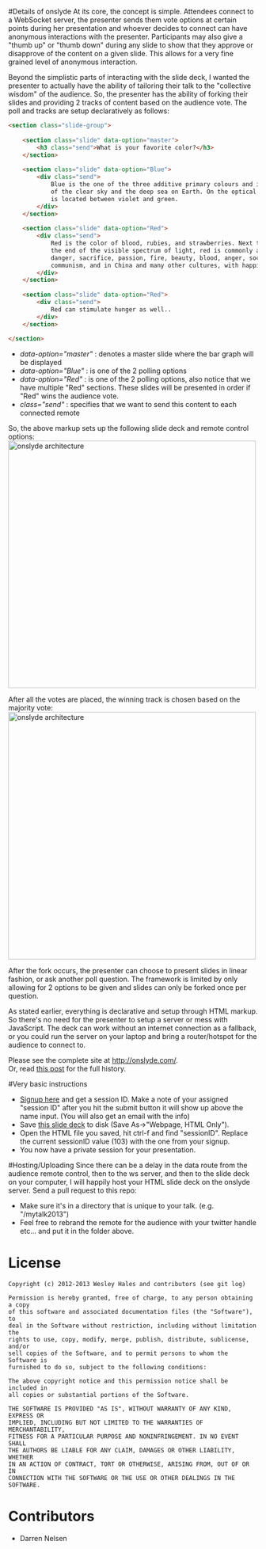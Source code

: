 #Details of onslyde
At its core, the concept is simple. Attendees connect to a WebSocket server, the presenter sends them vote options at certain points during her presentation and whoever decides to connect can have anonymous interactions with the presenter. Participants may also give a "thumb up" or "thumb down" during any slide to show that they approve or disapprove of the content on a given slide. This allows for a very fine grained level of anonymous interaction.
 
Beyond the simplistic parts of interacting with the slide deck, I wanted the presenter to actually have the ability of tailoring their talk to the "collective wisdom" of the audience. So, the presenter has the ability of forking their slides and providing 2 tracks of content based on the audience vote. The poll and tracks are setup declaratively as follows:
```html
<section class="slide-group">
 
    <section class="slide" data-option="master">
        <h3 class="send">What is your favorite color?</h3>
    </section>
 
    <section class="slide" data-option="Blue">
        <div class="send">
            Blue is the one of the three additive primary colours and is the colour 
            of the clear sky and the deep sea on Earth. On the optical spectrum, blue 
            is located between violet and green.
        </div>
    </section>
 
    <section class="slide" data-option="Red">
        <div class="send">
            Red is the color of blood, rubies, and strawberries. Next to orange at 
            the end of the visible spectrum of light, red is commonly associated with 
            danger, sacrifice, passion, fire, beauty, blood, anger, socialism and 
            communism, and in China and many other cultures, with happiness.
        </div>
    </section>
    
    <section class="slide" data-option="Red">
        <div class="send">
            Red can stimulate hunger as well..
        </div>
    </section>
 
</section>
```

<ul>
<li><em>data-option="master"</em> : denotes a master slide where the bar graph will be displayed</li>
<li><em>data-option="Blue"</em> : is one of the 2 polling options</li>
<li><em>data-option="Red"</em> : is one of the 2 polling options, also notice that we have multiple "Red" sections. These slides will be presented
in order if "Red" wins the audience vote.</li>
<li><em>class="send"</em> : specifies that we want to send this content to each connected remote</li>
</ul>

<p>So, the above markup sets up the following slide deck and remote control options:
<a href="http://www.wesleyhales.com/images/posts/2013-02-25/onslyde-1.PNG"><img src="http://www.wesleyhales.com//images/posts/2013-02-25/onslyde-1.PNG" alt="onslyde architecture" class="margin10" width="500px"></a></p>

<p>After all the votes are placed, the winning track is chosen based on the majority vote:
<a href="http://www.wesleyhales.com//images/posts/2013-02-25/onslyde-2.PNG"><img src="http://www.wesleyhales.com//images/posts/2013-02-25/onslyde-2.PNG" alt="onslyde architecture" class="margin10" width="500px"></a></p>

<p>After the fork occurs, the presenter can choose to present slides in linear fashion, or ask another poll question. The framework is
limited by only allowing for 2 options to be given and slides can only be forked once per question.</p>

<p>As stated earlier, everything is declarative and setup through HTML markup. So there's no need for the presenter to setup a server or mess
with JavaScript. The deck can work without an internet connection as a fallback, or you could run the server on your laptop and bring
a router/hotspot for the audience to connect to.</p>

Please see the complete site at <http://onslyde.com/>.  
Or, read [this post](http://wesleyhales.com/blog/2013/02/25/How-Collective-Wisdom-Shapes-a-Talk/) for the full history.

#Very basic instructions
<ul>
<li><a href="http://onslyde.com" target="_blank">Signup here</a> and get a session ID. Make a note of your assigned "session ID" after you hit the submit button it will show up above the name input. (You will also get an email with the info)</li>
<li>Save <a href="http://onslyde.com/example-deck.html" target="_blank">this slide deck</a> to disk (Save As->"Webpage, HTML Only").</li>
<li>Open the HTML file you saved, hit ctrl-f and find "sessionID". Replace the current sessionID value (103) with the one from your signup.</li>
<li>You now have a private session for your presentation.</li>
</ul>

#Hosting/Uploading
Since there can be a delay in the data route from the audience remote control, then to the ws server, 
and then to the slide deck on your computer, I will happily host your HTML slide deck on the onslyde server. 
Send a pull request to this repo:
<ul>
<li>Make sure it's in a directory that is unique to your talk. (e.g. "/mytalk2013")</li>
<li>Feel free to rebrand the remote for the audience with your twitter handle etc... and put it in the folder above.</li>
</ul>

# License

    Copyright (c) 2012-2013 Wesley Hales and contributors (see git log)

    Permission is hereby granted, free of charge, to any person obtaining a copy
    of this software and associated documentation files (the "Software"), to
    deal in the Software without restriction, including without limitation the
    rights to use, copy, modify, merge, publish, distribute, sublicense, and/or
    sell copies of the Software, and to permit persons to whom the Software is
    furnished to do so, subject to the following conditions:
      
    The above copyright notice and this permission notice shall be included in
    all copies or substantial portions of the Software.
       
    THE SOFTWARE IS PROVIDED "AS IS", WITHOUT WARRANTY OF ANY KIND, EXPRESS OR
    IMPLIED, INCLUDING BUT NOT LIMITED TO THE WARRANTIES OF MERCHANTABILITY,
    FITNESS FOR A PARTICULAR PURPOSE AND NONINFRINGEMENT. IN NO EVENT SHALL
    THE AUTHORS BE LIABLE FOR ANY CLAIM, DAMAGES OR OTHER LIABILITY, WHETHER 
    IN AN ACTION OF CONTRACT, TORT OR OTHERWISE, ARISING FROM, OUT OF OR IN
    CONNECTION WITH THE SOFTWARE OR THE USE OR OTHER DEALINGS IN THE SOFTWARE.

# Contributors

* Darren Nelsen 
